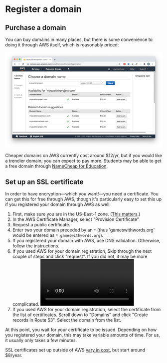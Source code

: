 # Register a domain

## Purchase a domain

You can buy domains in many places, but there is some convenience to doing it through AWS itself, which is reasonably priced:

![](../../.gitbook/assets/DomainPurchase.png)

Cheaper domains on AWS currently cost around $12/yr, but if you would like a trendier domain, you can expect to pay more. Students may be able to get a free domain through [NameCheap for Education](https://nc.me/).

## Set up an SSL certificate

In order to have encryption&mdash;which you want!&mdash;you need a certificate. You can get this for free through AWS, though it's particularly easy to set this up if you registered your domain through AWS as well:

1. First, make sure you are in the US-East-1 zone. \([This matters](https://medium.com/dailyjs/a-guide-to-deploying-your-react-app-with-aws-s3-including-https-a-custom-domain-a-cdn-and-58245251f081).\)
2. In the AWS Certificate Manager, select "Provision Certificate"
3. Request a public certificate.
4. Enter two your domain preceded by an `*` \(thus 'gameswithwords.org' would be entered as `*.gameswithwords.org`\).
5. If you registered your domain with AWS, use DNS validation. Otherwise, follow the instructions.
6. If you used AWS for your domain registration, Skip through the next couple of steps and click "request". If you did not, it may be more complicated. ![](../.gitbook/SSL.mov)
7. If you used AWS for your domain registration, select the certificate from the list of certificates. Scroll down to "Domains" and click "Create records in Route 53". Select the domain from the list.

At this point, you wait for your certificate to be issued. Depending on how you registered your domain, this may take variable amounts of time. For us, it usually only takes a few minutes.

SSL certificates set up outside of AWS [vary in cost](https://qr.ae/pNsljr), but start around $8/year.

